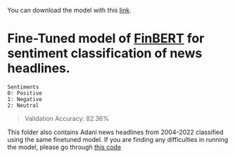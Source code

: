 You can download the model with this [link](https://www.kaggle.com/datasets/rahulrrao/finetuned-finbert-for-financial-news-headlines?select=tf_model.h5).
# Fine-Tuned model of [FinBERT](https://huggingface.co/ProsusAI/finbert) for sentiment classification of news headlines. 

```
Sentiments
0: Positive
1: Negative
2: Neutral
```

> Validation Accuracy: 82.36%

This folder also contains Adani news headlines from 2004-2022 classified using the same finetuned model.
If you are finding any difficulties in running the model, please go through [this code](https://github.com/rahulrao9/Business_Forecasting/blob/main/code/news.ipynb)
